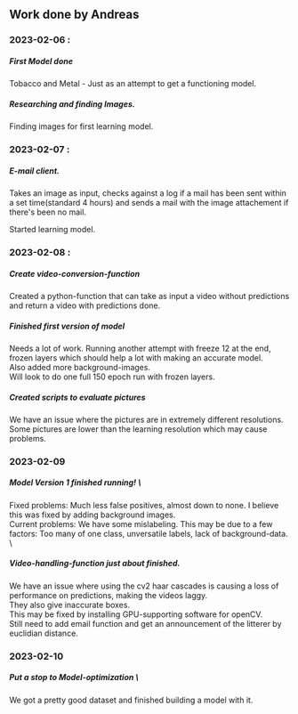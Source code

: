 ## Work done by Andreas
### 2023-02-06 : 
##### First Model done
Tobacco and Metal - Just as an attempt to get a functioning model.

##### Researching and finding Images.
Finding images for first learning model.

### 2023-02-07 : 
##### E-mail client. 
Takes an image as input, checks against a log if a mail has been sent within a set time(standard 4 hours) and sends a mail with the image attachement if there's been no mail.

Started learning model.

### 2023-02-08 :
##### Create video-conversion-function
Created a python-function that can take as input a video without predictions and return a video with predictions done. 
##### Finished first version of model
Needs a lot of work. Running another attempt with freeze 12 at the end, frozen layers which should help a lot with making an accurate model. \
Also added more background-images. \
Will look to do one full 150 epoch run with frozen layers.

##### Created scripts to evaluate pictures
We have an issue where the pictures are in extremely different resolutions. Some pictures are lower than the learning resolution which may cause problems.

### 2023-02-09
##### Model Version 1 finished running! \
Fixed problems: Much less false positives, almost down to none. I believe this was fixed by adding background images. \
Current problems: We have some mislabeling. This may be due to a few factors: Too many of one class, unversatile labels, lack of background-data. \
##### Video-handling-function just about finished.
We have an issue where using the cv2 haar cascades is causing a loss of performance on predictions, making the videos laggy. \
They also give inaccurate boxes. \
This may be fixed by installing GPU-supporting software for openCV. \
Still need to add email function and get an announcement of the litterer by euclidian distance.

### 2023-02-10
##### Put a stop to Model-optimization \
We got a pretty good dataset and finished building a model with it.
##### 
